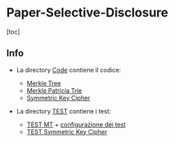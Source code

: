 # Paper-Selective-Disclosure

[toc]

## Info

+ La directory [Code](/Users/mauriziocascino/gitHub/Paper-Selective-Disclosure) contiene il codice: 
  + [Merkle Tree](/Users/mauriziocascino/gitHub/Paper-Selective-Disclosure/Code/MerkleTree)
  + [Merkle Patricia Trie](/Users/mauriziocascino/gitHub/Paper-Selective-Disclosure/Code/MerklePatriciaTrie)
  + [Symmetric Key Cipher](/Users/mauriziocascino/gitHub/Paper-Selective-Disclosure/Code/SymmetricKeyCipher)

+ La directory [TEST](/Users/mauriziocascino/gitHub) contiene i test:
  + [TEST MT](/Users/mauriziocascino/gitHub/Paper-Selective-Disclosure/TEST/TEST_MT) + [configurazione dei test](/Users/mauriziocascino/gitHub/Paper-Selective-Disclosure/README.md)
  + [TEST Symmetric Key Cipher](/Users/mauriziocascino/gitHub/Paper-Selective-Disclosure/TEST/TEST_SymmetricKeyCipher)